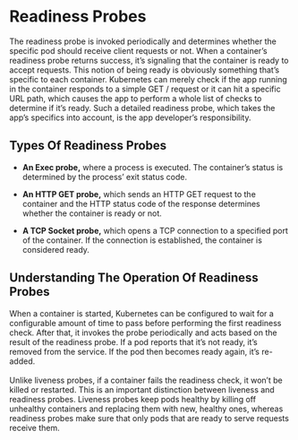 # Readiness Probes
The readiness probe is invoked periodically and determines whether the specific pod should receive client requests or not. When a container’s readiness probe returns
success, it’s signaling that the container is ready to accept requests. This notion of being ready is obviously something that’s specific to each container.
Kubernetes can merely check if the app running in the container responds to a simple GET / request or it can hit a specific URL path, which causes the app to perform a
whole list of checks to determine if it’s ready. Such a detailed readiness probe, which takes the app’s specifics into account, is the app developer’s responsibility.

## Types Of Readiness Probes

*  **An Exec probe,** where a process is executed. The container’s status is determined by the process’ exit status code.

*  **An HTTP GET probe,** which sends an HTTP GET request to the container and the HTTP status code of the response determines whether the container is ready or not.

*  **A TCP Socket probe,** which opens a TCP connection to a specified port of the container. If the connection is established, the container is considered ready.

## Understanding The Operation Of Readiness Probes
When a container is started, Kubernetes can be configured to wait for a configurable amount of time to pass before performing the first readiness check. After that, it
invokes the probe periodically and acts based on the result of the readiness probe. If a pod reports that it’s not ready, it’s removed from the service. If the pod then becomes
ready again, it’s re-added. <br><br> Unlike liveness probes, if a container fails the readiness check, it won’t be killed or
restarted. This is an important distinction between liveness and readiness probes. Liveness probes keep pods healthy by killing off unhealthy containers and replacing
them with new, healthy ones, whereas readiness probes make sure that only pods that are ready to serve requests receive them.



  
